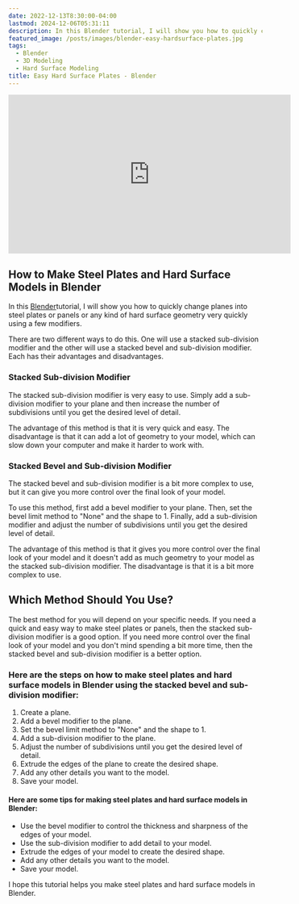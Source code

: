 ```yaml
---
date: 2022-12-13T8:30:00-04:00
lastmod: 2024-12-06T05:31:11
description: In this Blender tutorial, I will show you how to quickly change planes into steel plates or panels or any kind of hard surface geometry very quickly using a few modifiers.
featured_image: /posts/images/blender-easy-hardsurface-plates.jpg
tags:
  - Blender
  - 3D Modeling
  - Hard Surface Modeling
title: Easy Hard Surface Plates - Blender
---
```


<div class="iframe-16-9-container">
<iframe class="youTubeIframe" width="560" height="315" src="https://www.youtube.com/embed/HGdw5ywWxQI?rel=0" title="YouTube video player" frameborder="0" allow="accelerometer; autoplay; clipboard-write; encrypted-media; gyroscope; picture-in-picture; web-share" allowfullscreen></iframe>
</div>

## How to Make Steel Plates and Hard Surface Models in Blender

In this [Blender](./blender.md)tutorial, I will show you how to quickly change planes into steel plates or panels or any kind of hard surface geometry very quickly using a few modifiers.

There are two different ways to do this. One will use a stacked sub-division modifier and the other will use a stacked bevel and sub-division modifier. Each has their advantages and disadvantages.

### Stacked Sub-division Modifier

The stacked sub-division modifier is very easy to use. Simply add a sub-division modifier to your plane and then increase the number of subdivisions until you get the desired level of detail.

The advantage of this method is that it is very quick and easy. The disadvantage is that it can add a lot of geometry to your model, which can slow down your computer and make it harder to work with.

### Stacked Bevel and Sub-division Modifier

The stacked bevel and sub-division modifier is a bit more complex to use, but it can give you more control over the final look of your model.

To use this method, first add a bevel modifier to your plane. Then, set the bevel limit method to "None" and the shape to 1. Finally, add a sub-division modifier and adjust the number of subdivisions until you get the desired level of detail.

The advantage of this method is that it gives you more control over the final look of your model and it doesn't add as much geometry to your model as the stacked sub-division modifier. The disadvantage is that it is a bit more complex to use.

## Which Method Should You Use?

The best method for you will depend on your specific needs. If you need a quick and easy way to make steel plates or panels, then the stacked sub-division modifier is a good option. If you need more control over the final look of your model and you don't mind spending a bit more time, then the stacked bevel and sub-division modifier is a better option.

### Here are the steps on how to make steel plates and hard surface models in Blender using the stacked bevel and sub-division modifier:

1. Create a plane.
2. Add a bevel modifier to the plane.
3. Set the bevel limit method to "None" and the shape to 1.
4. Add a sub-division modifier to the plane.
5. Adjust the number of subdivisions until you get the desired level of detail.
6. Extrude the edges of the plane to create the desired shape.
7. Add any other details you want to the model.
8. Save your model.

#### Here are some tips for making steel plates and hard surface models in Blender:

- Use the bevel modifier to control the thickness and sharpness of the edges of your model.
- Use the sub-division modifier to add detail to your model.
- Extrude the edges of your model to create the desired shape.
- Add any other details you want to the model.
- Save your model.

I hope this tutorial helps you make steel plates and hard surface models in Blender.

